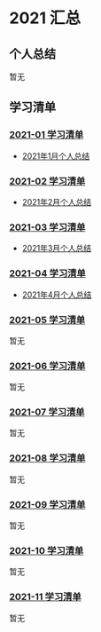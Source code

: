 # 2021 汇总

## 个人总结
暂无

## 学习清单
### [2021-01 学习清单](./2021-01/README.md)
* [2021年1月个人总结](./2021-01/2021年1月个人总结.md)

### [2021-02 学习清单](./2021-02/README.md)
* [2021年2月个人总结](./2021-02/2021年2月个人总结.md)

### [2021-03 学习清单](./2021-03/README.md)
* [2021年3月个人总结](./2021-03/2021年3月个人总结.md)

### [2021-04 学习清单](./2021-04/README.md)
* [2021年4月个人总结](./2021-04/2021年4月个人总结.md)

### [2021-05 学习清单](./2021-05/README.md)
暂无

### [2021-06 学习清单](./2021-06/README.md)
暂无

### [2021-07 学习清单](./2021-07/README.md)
暂无

### [2021-08 学习清单](./2021-08/README.md)
暂无

### [2021-09 学习清单](./2021-09/README.md)
暂无

### [2021-10 学习清单](./2021-10/README.md)
暂无

### [2021-11 学习清单](./2021-11/README.md)
暂无
